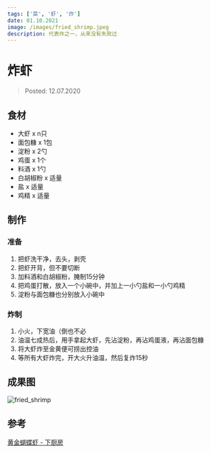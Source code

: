 ```yaml
---
tags: ['菜', '虾', '炸']
date: 01.10.2021
image: /images/fried_shrimp.jpeg
description: 代表作之一，从来没有失败过
---
```


# 炸虾

> Posted: 12.07.2020

<Tag />

## 食材

- 大虾 x n只
- 面包糠 x 1包
- 淀粉 x 2勺
- 鸡蛋 x 1个
- 料酒 x 1勺
- 白胡椒粉 x 适量
- 盐 x 适量
- 鸡精 x 适量

## 制作

### 准备

1. 把虾洗干净，去头，剥壳
2. 把虾开背，但不要切断
3. 加料酒和白胡椒粉，腌制15分钟
4. 把鸡蛋打散，放入一个小碗中，并加上一小勺盐和一小勺鸡精
5. 淀粉与面包糠也分别放入小碗中

### 炸制

1. 小火，下宽油（倒也不必
2. 油温七成热后，用手拿起大虾，先沾淀粉，再沾鸡蛋液，再沾面包糠
3. 将大虾炸至金黄便可捞出控油
4. 等所有大虾炸完，开大火升油温，然后复炸15秒

## 成果图

![fried_shrimp](/images/fried_shrimp.jpeg)

## 参考

[黄金蝴蝶虾 - 下厨房](https://www.xiachufang.com/recipe/104048187/)

<Chirpy />